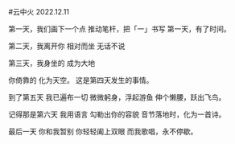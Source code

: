 #云中火 
2022.12.11

第一天，我们画下一个点 
推动笔杆，把「一」书写 
第一天，有了时间。


第二天，我离开你 
相对而坐 
无话不说


第三天，我身坐的 
成为大地


你倚靠的 
化为天空。 
这是第四天发生的事情。


到了第五天 
我已遍布一切 
微微躬身，浮起游鱼 
伸个懒腰，跃出飞鸟。


记得那是第六天 
我用语言 
勾勒出你的容貌 
音节落地时，化为一首诗。


最后一天 
你和我暂别 
你轻轻阖上双眼 
而我歌唱，永不停歇。